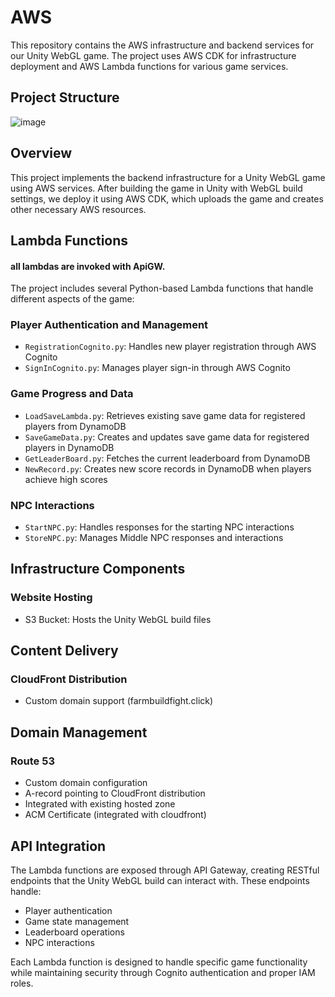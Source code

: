 # AWS

This repository contains the AWS infrastructure and backend services for our Unity WebGL game. The project uses AWS CDK for infrastructure deployment and AWS Lambda functions for various game services.

## Project Structure

![image](https://github.com/user-attachments/assets/8826da81-5508-4158-b25d-db3003b3ba51)


## Overview

This project implements the backend infrastructure for a Unity WebGL game using AWS services. After building the game in Unity with WebGL build settings, we deploy it using AWS CDK, which uploads the game and creates other necessary AWS resources.

## Lambda Functions
#### all lambdas are invoked with ApiGW.
The project includes several Python-based Lambda functions that handle different aspects of the game:

### Player Authentication and Management
- `RegistrationCognito.py`: Handles new player registration through AWS Cognito
- `SignInCognito.py`: Manages player sign-in through AWS Cognito

### Game Progress and Data
- `LoadSaveLambda.py`: Retrieves existing save game data for registered players from DynamoDB
- `SaveGameData.py`: Creates and updates save game data for registered players in DynamoDB
- `GetLeaderBoard.py`: Fetches the current leaderboard from DynamoDB
- `NewRecord.py`: Creates new score records in DynamoDB when players achieve high scores

### NPC Interactions
- `StartNPC.py`: Handles responses for the starting NPC interactions
- `StoreNPC.py`: Manages Middle NPC responses and interactions


## Infrastructure Components
### Website Hosting

- S3 Bucket: Hosts the Unity WebGL build files

## Content Delivery

### CloudFront Distribution

- Custom domain support (farmbuildfight.click)


## Domain Management

### Route 53

- Custom domain configuration
- A-record pointing to CloudFront distribution
- Integrated with existing hosted zone
- ACM Certificate (integrated with cloudfront)


## API Integration

The Lambda functions are exposed through API Gateway, creating RESTful endpoints that the Unity WebGL build can interact with. These endpoints handle:
- Player authentication
- Game state management
- Leaderboard operations
- NPC interactions

Each Lambda function is designed to handle specific game functionality while maintaining security through Cognito authentication and proper IAM roles.
